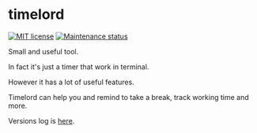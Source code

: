 # timelord

[![MIT license][license-badge]][license-url]
[![Maintenance status][status-badge]][status-url]

Small and useful tool.

In fact it's just a timer that work in terminal.

However it has a lot of useful features.

Timelord can help you and remind to take a break, track working time and more.

Versions log is [here](TODO.md).

[status-url]: https://github.com/vikian050194/timelord/pulse
[status-badge]: https://img.shields.io/github/last-commit/vikian050194/timelord.svg

[license-url]: https://github.com/vikian050194/timelord/blob/master/LICENSE
[license-badge]: https://img.shields.io/github/license/vikian050194/timelord.svg